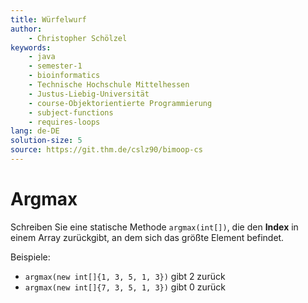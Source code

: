 ```yaml
---
title: Würfelwurf
author:
    - Christopher Schölzel
keywords:
    - java
    - semester-1
    - bioinformatics
    - Technische Hochschule Mittelhessen
    - Justus-Liebig-Universität
    - course-Objektorientierte Programmierung
    - subject-functions
    - requires-loops
lang: de-DE
solution-size: 5
source: https://git.thm.de/cslz90/bimoop-cs
---
```


# Argmax

Schreiben Sie eine statische Methode `argmax(int[])`, die den
**Index** in einem Array zurückgibt, an dem sich das größte Element befindet.

Beispiele:

* `argmax(new int[]{1, 3, 5, 1, 3})` gibt 2 zurück
* `argmax(new int[]{7, 3, 5, 1, 3})` gibt 0 zurück
